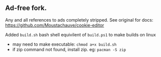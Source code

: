 Ad-free fork. 
-

Any and all references to ads completely stripped. 
See original for docs: https://github.com/Moustachauve/cookie-editor

Added `build.sh` bash shell equivilent of `build.ps1` to make builds on linux
 * may need to make executable: `chmod a+x build.sh`
 * if zip command not found, install zip. eg: `pacman -S zip`
